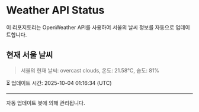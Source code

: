 
# Weather API Status

이 리포지토리는 OpenWeather API를 사용하여 서울의 날씨 정보를 자동으로 업데이트합니다.

## 현재 서울 날씨
> 서울의 현재 날씨: overcast clouds, 온도: 21.58°C, 습도: 81%

⏳ 업데이트 시간: 2025-10-04 01:16:34 (UTC)

---
자동 업데이트 봇에 의해 관리됩니다.
